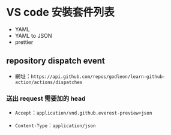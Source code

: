 # VS code 安裝套件列表

-   YAML
-   YAML to JSON
-   prettier

## repository dispatch event

-   網址：`https://api.github.com/repos/godleon/learn-github-action/actions/dispatches`

### 送出 request 需要加的 head

-   `Accept`：`application/vnd.github.everest-preview+json`

-   `Content-Type`：`application/json`
